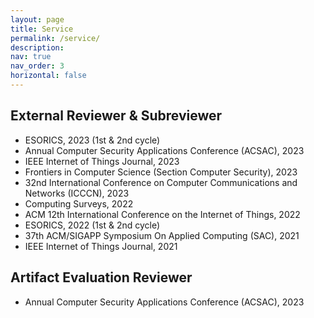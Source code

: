 ```yaml
---
layout: page
title: Service
permalink: /service/
description:
nav: true
nav_order: 3
horizontal: false
---
```


<!-- pages/service.md -->
## External Reviewer & Subreviewer
- ESORICS, 2023 (1st & 2nd cycle) <!--3 papers-->
- Annual Computer Security Applications Conference (ACSAC), 2023 <!-- 2 papers-->
- IEEE Internet of Things Journal, 2023
- Frontiers in Computer Science (Section Computer Security), 2023
- 32nd International Conference on Computer Communications and Networks (ICCCN), 2023
- Computing Surveys, 2022
- ACM 12th International Conference on the Internet of Things, 2022
- ESORICS, 2022 (1st & 2nd cycle) <!--4 papers-->
- 37th ACM/SIGAPP Symposium On Applied Computing (SAC), 2021
- IEEE Internet of Things Journal, 2021

## Artifact Evaluation Reviewer
- Annual Computer Security Applications Conference (ACSAC), 2023 <!-- 2 artifacts-->
